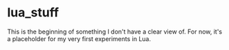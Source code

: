 # lua_stuff
This is the beginning of something I don't have a clear view of. For now, it's a placeholder for my very first experiments in Lua.
